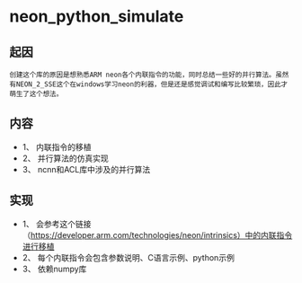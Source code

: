 # neon_python_simulate

## 起因
    创建这个库的原因是想熟悉ARM neon各个内联指令的功能，同时总结一些好的并行算法。虽然有NEON_2_SSE这个在windows学习neon的利器，但是还是感觉调试和编写比较繁琐，因此才萌生了这个想法。
    
## 内容
 - 1、 内联指令的移植
 - 2、 并行算法的仿真实现
 - 3、 ncnn和ACL库中涉及的并行算法

## 实现
 - 1、 会参考这个链接（https://developer.arm.com/technologies/neon/intrinsics）中的内联指令进行移植
 - 2、 每个内联指令会包含参数说明、C语言示例、python示例
 - 3、 依赖numpy库


